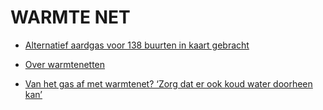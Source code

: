 # WARMTE NET

* [Alternatief aardgas voor 138 buurten in kaart gebracht](https://gemeente.groningen.nl/actueel/nieuws/alternatief-aardgas-voor-138-buurten-in-kaart-gebracht)

* [Over warmtenetten](warmtenet.pdf)

* [Van het gas af met warmtenet? ‘Zorg dat er ook koud water doorheen kan’](https://www.ad.nl/binnenland/van-het-gas-af-met-warmtenet-zorg-dat-er-ook-koud-water-doorheen-kan~a92cced5)
